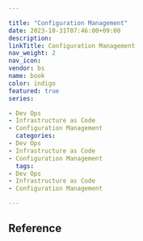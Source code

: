 ```yaml
---

title: "Configuration Management"
date: 2023-10-31T07:46:00+09:00
description:
linkTitle: Configuration Management
nav_weight: 2
nav_icon:
vendor: bs
name: book
color: indigo
featured: true
series:

- Dev Ops
- Infrastructure as Code
- Configuration Management
  categories:
- Dev Ops
- Infrastructure as Code
- Configuration Management
  tags:
- Dev Ops
- Infrastructure as Code
- Configuration Management

---
```


## Reference
